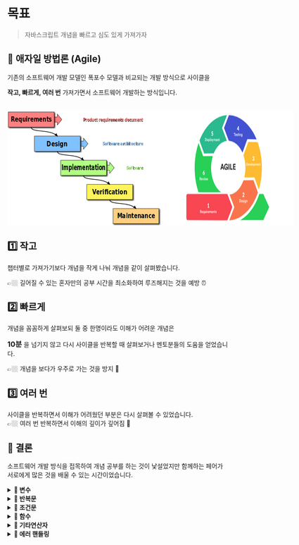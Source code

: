 # 목표
> 자바스크립트 개념을 빠르고 심도 있게 가져가자

## 🔄 애자일 방법론 (Agile)
기존의 소프트웨어 개발 모델인 폭포수 모델과 비교되는 개발 방식으로 사이클을 <br>

**작고, 빠르게, 여러 번** 가져가면서 소프트웨어 개발하는 방식입니다.

<br>

<div style="display: flex">
<img src="./assets/폭포수.png">
<img src="./assets/agile.png" width="500px">
</div>

## 1️⃣ 작고
챕터별로 가져가기보다 개념을 작게 나눠 개념을 같이 살펴봤습니다.<br>

👉🏼  길어질 수 있는 혼자만의 공부 시간을 최소화하여 루즈해지는 것을 예방 ⏰

## 2️⃣ 빠르게
개념을 꼼꼼하게 살펴보되 둘 중 한명이라도 이해가 어려운 개념은 <h3 style="display: inline">10분</h3> 을 넘기지 않고 다시 사이클을 반복할 때 살펴보거나 멘토분들의 도움을 얻었습니다.<br>

👉🏼 개념을 보다가 우주로 가는 것을 방지 🚀

## 3️⃣ 여러 번
사이클을 반복하면서 이해가 어려웠던 부분은 다시 살펴볼 수 있었습니다.<br>
👉🏼 여러 번 반복하면서 이해의 깊이가 깊어짐 🔁

## 🧐 결론
소프트웨어 개발 방식을 접목하여 개념 공부를 하는 것이 낯설었지만 함께하는 페어가 서로에게 많은 것을 배울 수 있는 시간이었습니다.

<details>
<summary> <strong>📍 변수</strong> </summary>

<br>

# 📍 변수
> <p>예측할 수 없는 것에 접근하기 위해서 사용하는 방법</p>

## 📌 `var` vs `let` vs `const`
변수| 스코프 | 재할당 | 재선언
----|--------|--------|---------
`var` | 함수와 전역   |   O    |   O
`let` | 지역   |   O    |   X
`const`|지역   |   X    |   X

<br>
    <details>
    <summary><h3 style="display: inline">스코프 (Scope)</h3>: 값과 표현식이 실행될 수 있는 범위</summary>

   ```jsx
    function a(){
      if(true){
        var x = 1;
      }
      console.log(x); // 1
    }

    console.log(x); // Error
   ```
   👉🏼 `var` 키워드는 함수(스코프) 내부에서 선언한 변수는 함수 블록 안에서 어디서나 접근이 가능 
   ```jsx
    function a(){
      if(true){
        let x = 1;
      }

      console.log(x); // Error
    }
   ```
  👉🏼 `let` 키워드는 선언된 스코프 내부에서<span style="color: #D03C45">만</span> 접근이 가능
  </details>

  <br>
  
  <details>
  <summary><h3 style="display: inline">재할당</h3></summary>

  ```jsx
    let a = 12;
    console.log(a);  // 12

    a = 14;
    console.log(a);  // 14
  ```
  👉🏼 `let` 키워드는 선언한 변수의 값을 다시 할당하는 것이 가능
  ```jsx
    const b = 14;
    b = 15; // Error
  ```
  👉🏼 `const` 키워드는 상수를 변수로 선언하기 때문에 재할당이 불가능 ❌
  </details>

  <br>

  <details>

  <summary><h3 style="display: inline">재선언</h3></summary>

  ```jsx
    let a = 12;
    console.log(a);  // 12

    let a = 14; // Error
  ```
  👉🏼 `let` 키워드는 재할당은 가능하지만 선언된 변수를 다시 선언하는 것은 불가능 ❌
  ```jsx
    var a = 12;
    console.log(a); // 12

    var a = 14;
    console.log(a); // 14
  ```
  👉🏼 `var` 키워드는 언제나 재할당이 가능
  </details>

## 📌 선언 vs 할당 (+초기화)

- <span style="color: #D03C45">선언</span>: 변할 수 있는 데이터를 만드는 과정 `var`
- <span style="color: #D03C45">할당</span>: 변할 수 있는 데이터를 만들고 값을 넣어주는 과정 `=`
- (+ <span style="color: pink">초기화</span>): 변할 수 있는 데이터를 넣을 공간을 만드는 과정 (처음 할당했을 때 발생)
  ```jsx
  var a;
  console.log(a); // undefined
  ```

  ```jsx
  let a;
  console.log(a); // undefined
  ```
  ```jsx
  const a;
  console.log(a) // Error

  const b = 'wow';
  console.log(b) // wow
  ```
  👉🏼 `var`와 `let`와 다르게 `const`는 자동으로 초기화해주지 않기 때문에 선언과 할당이 <span style="color: #D03C45">동시에</span> 이루어져야 초기화 작업 이루어진다.

## 📌 호이스팅(Hoisting)과 TDZ(Temporal Dead Zone)
<div style="display: flex; justify-content: space-evenly">
  <img src="../fullstack-bootcamp17-w01/w01/img/var.jpeg" width="280px">
  <img src="../fullstack-bootcamp17-w01/w01/img/let.jpeg" width="275px">
</div>

- <span style="color: #D03C45">호이스팅</span>: 다양한 선언문을 해당 범위의 최상단으로 올려지는 것처럼 보이는 현상
  ```jsx
  console.log(b); // undefined

  var b = 12;
  ```

- <span style="color: #D03C45">TDZ</span>(_Temporal Dead Zone_): 스코프 선언문 시작 지점부터 변수가 초기화되는 시점 사이에 변수를 참조할 수 없는 구간
  ```jsx
  // TDZ
  console.log(a); // Error
 
  let a = 12;
  ```
  👉🏼 `let` 키워드로 선언한 변수는 선언 단계와 초기화 단계가 분리되어 TDZ가 발생

## 🤔 왜 `var`키워드를 사용하는 것을 지양해야 할까요?
직접 코드를 작성하며 살펴보았습니다.. 👨🏻‍💻
```jsx
  var place = "vaco";

  if(){
    ....
  } else{
    ...
  }

  for(let i = 0; i < 10; i++){
    ...
  }

  var place = "home";

  function study(place){
    return `I wanna study in ${place}`;
  }

  study(place)
```
☠️ 재할당이 가능한 `var` 키워드는 복잡한 로직 속에서 실수로 같은 이름으로 변수를 재할당하게 되면 의도하고자 하는 결과값과 다르게 반환할 위험이 있다. ☠️

</details>

<details>
<summary> <strong>📍 반복문</strong> </summary>

<br>

# 📍 반복문
> `for`, `for...of`, `for...in`, `while` 와 같이 조건식을 평가하여 해당 코드 블록을 반복해서 실행하는 문을 이야기합니다.

## 📌 종류
### 1️⃣ for
- 구조
  ```jsx
    for(initialization; condition; final-expression){
      statement;
    }
  ```
- 동작 원리
  - initialization: 실행하는 최초 변수 값을 지정한다.
  - condition: 조건문이 <span style="color: #4B45D6;">truthy</span>인 경우, 계속 실행한다.
  - final-expression: 반복문이 반복을 멈출 때까지 증가할지 검사할지 결정합니다.

### 2️⃣ for...of vs for...in

- `for...of`
  - 구조
    ```jsx
      for(variable of iterable){
        statement
      }
    ```
    👉🏼 <span style="font-weight: bold">이터러블(_iterable_)</span>한 객체를 대상으로 각 개별 속성<span style="font-weight: bold">값(_value_)</span>을 순회합니다.

- `for...in`
  - 구조
    ```jsx
      for(variable in obj){
        statement
      }
    ```
    👉🏼 <span style="color: teal">객체</span>를 대상으로 각 개별의 <span style="color: teal">프로퍼티</span>를 순회합니다.


## 📌 이터러블 객체란 무엇일까요?
이터러블 객체는...
1. Array
2. String
3. TypedArray
4. Map
5. Set
6. NodeList
7. arguments 객체

      .<br>
      .<br>
      .<br>

위에 해당하는 데이터 형태를 제외한 유사 배열 객체은 배열의 성격을 띄기 때문에 이터러블 객체인가요?

>🔎 **유사 배열 객체**<br>
>순서(_index_)와 길이(_length_)가 있는 배열의 형태를 띈 객체

이터러블 객체가 대상인 `for...of` 구문을 사용해서 확인해보겠습니다.

- 직접 만든 유사배열객체
  ```jsx
  const arrayLike = {
      0: "Study",
      1: "Hard",
      length: 2
  }

  for(let str of arrayLike) {} // Error arrayLike is not iterable
  ```
  👉🏼 순서와 길이가 있지만 직접 만든 유사배열객체는 `for...of` 문을 통해 순회할 수 없었습니다.

- HTML 태그에서 사용하는 노드들의 집합 컬렉션
  ```html
    <ul>
      <li>바</li>
      <li>닐</li>
      <li>라</li>
      <li>코</li>
      <li>딩</li>
    </ul>
    <script>
      const lists = document.querySelectorAll('li')
      console.log(lists) // NodeList(4) {0: li.text, 1: li.text, 2: li.text, 3: li.text, 4: li.text}

      for(let str of lists){
        console.log(str.innerText) // '바' '닐' '라' '코' '딩'
      }
    </script>
  ```
  👉🏼 앞선 예시로 유사배열객체는 모두 이터러블 객체가 아닌 줄 알았지만 위 사례를 보고 우리는 더욱 혼란에 빠졌습니다. 🤔

## 📌 유사배열객체는 이터러블 객체인가요! 아닌가요!
MDN, 모던 자바스크립트, 딥다이브 기타 모든 자료들을 살펴본 결과, <br>
이터러블 객체임을 판단하기 위해서는 `Symbol.iterator`를 반드시 구현하고 있어야 한다고 결론을 지을 수 있었습니다.<br>
### 즉, 유사배열객체에 `Symbol.iterator`이 구현되어 있다면 iterable 객체이고 아니면 iterable 객체가 아니였습니다.

## 📌 유사배열 객체를 이터러블 객체처럼 사용하고 싶다면?
### `Array.from()`<br>
  ES6에 도입된 문법으로 유사 배열 객체에서 얕게 복사된 새로운 `Array`(_iterable_) 인스턴스를 생성
  ```jsx
    const arrayLike = {
      0: "Study",
      1: "Hard",
      length: 2
    }

    Array.from(arrayLike) // ["Study", "Hard"]
  ```

</details>




<details>
<summary> <strong>📍 조건문</strong> </summary>
<br>


# 📍 조건문
## 📌 조건문의 종류
### 1️⃣ `if... else...`
- 구조
  ```jsx
    if(condition){
      statement1;
    } else {
      statement2;
    }
  ```
- 동작원리
  * condition : **truthy** 나 **falsy** 로 평가되는 표현식이 들어옵니다
  * statement1 : condition 이 **truthy** 로 평가 될 경우 실행되는 구문
  * statement2 : condition 이 **falsy** 로 평가 될 경우 실행되는 구문


### 2️⃣ 삼항연산자(_Ternary operator_)
  - 구조
      ```jsx
      condition ? statement1 : statement2;
      ```
  - 동작원리
    * condition : **truthy** 나 **falsy** 로 평가되는 표현식이 들어옵니다
    * statement1 : condition 이 **truthy** 로 평가 될 경우 실행되는 구문
    * statement2 : condition 이 **falsy** 로 평가 될 경우 실행되는 구문

### 3️⃣ switch
  - 구조
    ```jsx
      switch(expression){
        case choice1:
          statement1;
          break;
        case choice2:
          statement2;
          break;
        default:
          statement3;
      }
    ```
  - 동작원리
    - expression: 구문이 실행되도록 기준이 되는 표현식 또는 **값**
    - statement1: 표현식의 값과 choice1이 일치할 때 실행되는 구문
    - statement2: 표현식의 값과 choice2이 일치할 때 실행되는 구문
    - default: 표현식이 case에 해당하는 값이 없을 경우 default에 있는 statement3가 실행됩니다.

  - __Fall Through__

    `break` 문이 없을 때, `switch` 문을 탈출하지 않고 구문이 끝날 때까지 모든 `case` 문과 `default` 문을 실행하는 과정입니다.

      ```jsx
        const month = 4;
        let days = 0;

        switch(month){
          case 1: case 3: case 5: case 7: case 8: case 10: case 12:
            days = 31;
            break;
           case 4: case 6: case 9: case 11:
            days = 30;
            break;
          case 2:
            days = 29;
            break;
          default:
            console.log('Invalid month');
        }

        console.log(days) // 30
      ```
      👉🏼 위 예시처럼 의도적으로 사용할 수도 있지만
      ```jsx
      let answer = 2;

      switch(answer){
        case 1:
          console.log('오답');
        case 2:
          console.log('정답');
        case 3:
          console.log('오답');
        default:
          console.log('미표기');
      }

      // 정답, 오답, 미표기
      ```
      👉🏼 의도하지 않은 fall through는 원하지 않는 결과값을 도출할 수 있습니다.

## 🤔 언제 어떤 조건문을 쓰는 것이 좋을까요?
   > **1)** 조건으로 값으로 결정해야 하는 경우,<br>
   `if...else`와 `삼항연산자`를 비교할 수 있는데 표현식에 해당하는 **삼항연산자**가 값을 할당할 수 있기 때문에 더욱 좋습니다. 

  ```jsx
    function whoAreU(person){
      if(person.age <= 18){
        return '미성년자';
      } else if(person.age > 60){
        return '노인';
      } else {
        return '청년';
      }
    }

    const ken = {
      job: 'captain',
      age: 19
    }

    whoAreU(ken) // 청년
  ```
  👉🏼 미성년자, 청년, 노인인지 판별하는 조건식은 3개의 `if...else` 문을 사용한 위 코드를

  ```jsx
    function whoAreU(person){
      const personAge = person.age <= 18 ? '미성년자' : person.age > 60 ? '노인' : '청년';
      console.log(personAge)  // 인수로 받은 객체의 age로 판단한 '미성년자', '청년', '노인' 값 중 하나
    }

    const ken = {
      job: 'captain',
      age: 19
    }

    whoAreU(ken); // 청년
  ```
  👉🏼 하나의 `삼항연산자` 표현식으로 구현할 수 있고 표현식의 값을 변수에 **할당**할 수도 있다.


  > **2)** 만약 평가하는 대상이 불리언 값이 아닌 **명확한 값**으로 **다양하게** 평가하는 경우,<br> 
  다른 조건문보다 `switch`문을 사용하는 것이 더욱 좋습니다.

  ```jsx
    let inEnglish = ""

    function translate(weather){
      switch(weather){
        case '봄':
          inEnglish = 'spring';
          break;
        case '여름':
          inEnglish = 'spring';
          break;
        case '가을':
          inEnglish = 'spring';
          break;
        case '겨울':
          inEnglish = 'spring';
          break;
        default:
          inEnglish = '';
      }
      return inEnglish;
    }

    translate('봄'); // 'spring'
  ```
<details>
<summary>if...else... 예시</summary>

  ```jsx
    let inEnglish = ""

    function translate(weather){
      if(weather === '봄'){
        inEnglish = 'spring';
      } else if(weather === '여름'){
        inEnglish = 'summer';
      } else if(weather === '가을'){
        inEnglish = 'autumn';
      } else if(weather === '겨울'){
        inEnglish = 'winter';
      } else {
        inEnglish = "";
      }
      return inEnglish;
    }

    translate('봄');
  ```
  </details>

  👉🏼 `if...else...` 문으로 구현하는 것보다는 case를 직관적으로 살펴볼 수 있어서 더 좋다고 생각합니다. (~~그렇다고 해주세요 제발~~)

</details>

<details>
<summary> <strong>📍 함수</strong> </summary>

<br>

# 📍 함수 

## 📌 함수 선언식 vs 함수 표현식
### 1️⃣ 구조
- <span style="color: #4B45D6">함수 선언식</span>
  ```jsx
    function whereAmI(){
      return 'vaco';
    }

    whereAmI() // 'vaco'
  ```



- <span style="color: #D03C45">함수 표현식<span>
  ```jsx
  const whereAmI = function(){
    return 'vaco';
  }

  whereAmI() // 'vaco'
  ```

### 2️⃣ 동작원리
- <span style="color: #4B45D6">함수 선언식</span>

  <img src='../fullstack-bootcamp17-w01/w01/img/function.webp' width= 50%>

  👉🏼 함수 선언식은 선언 하자마자 선언 및 초기화와 할당이 **동시에** 이루어 진다.

- <span style="color: #D03C45">함수 표현식</span>

  <img src="../fullstack-bootcamp17-w01/w01/img/function할당.png" width= 50%>

  👉🏼 함수 표현식은 함수 변수에 할당 되는 것이므로 함수의 선언 및 초기화는 **변수**의 방식을 따릅니다.

## 📌 화살표 함수(_arrow function_)
ECMAScript 6에서 도입된 문법으로 `function` 키워드 대신에 화살표를 사용해서 조금 더 **간략해진** 방법입니다.
### 1️⃣ 구조
  ```jsx
  const whereAmI = () =>{
    return 'vaco';
  }
  ```
### 2️⃣ 과연 구조만 간략해졌을까요???
화살표 함수에서는 구조 뿐만 아니라 **내부 동작**도 간략화 되었습니다.

1. 화살표 함수는 인스턴스를 생성할 수 없는 non-constructor 다.

2. 중복된 매개변수 이름을 선언 할 수 없다.

3. 화살표 함수는 함수 자체에 `this`,`arguments`,`super`,`new.target` 바인딩을 갖지 않습니다.

### 3️⃣ 우리는 우주로 가지 않기 위해 우선 this 바인딩에 집중하기로 했습니다. 🚀
- 정의
  * `this` : 자신이 속한 <span style="font-weight: bold">객체</span>를 <span style="font-weight: bold">가리키는</span> 식별자 입니다.

  * `binding` : 식별자와 값을 연결하는 과정 입니다.

- 예시
    ```jsx
      let obj = {
        place: 'vaco',
        whereAmI(){
          return this.place; 
        }
      }

      obj.whereAmI() // 'vaco'
    ```
  👉🏼  `whereAmI()` 함수 안에 `this` 는 함수 자신이 속한 객체 (`obj`) 를 가리킵니다.

### 4️⃣ 그렇다면 `this` 는 무조건 자신이 속한 객체만을 가리키나요???
`this` 바인딩은 함수 호출 방식에 따라 `this` 가 가리키는 객체를 동적으로 결정 할 수 있습니다.
1. 일반함수 호출
    ```jsx
    function whereAmI(){
      console.log(`this is ${this}`); //'this is [object global]
    }
    ```
   👉🏼 일반 함수로 호출 할 경우 기본적으로 `this`는 window 인 전역객체를 가리킵니다.

2. 메서드 호출

    👉🏼 위 예시와 같이 그 메소드를 호출 한 객체`obj` 를 가리킵니다

3. 생성자 함수 호출
    ```jsx
    function Vaco(who){
      this.who = 'friends';
    }

    const suBo = new Vaco('subo')

    console.log(suBo.who) // 'friends'
    ```
    👉🏼 생성자 함수가 생성할 객체(`suBo`)(instance)를 가리킨다.

4. `apply()` `call()`
    ```jsx
    function whereAmI(a,b){
      this.place = a + b;
    }

    let obj = {
      place:'home'
    };

    console.log(obj); // { place:'home'}

    whereAmI.apply(obj,['va','co']);

    console.log(obj); // { place:'vaco'}

    whereAmI.call(obj,'ho','me');
    
    console.log(obj); // { place:'home'}
    ```
    👉🏼 `apply()` `call()`은 함수에서 this가 첫번째 인수인 객체를 가리키도록 동작합니다.


### 5️⃣ 그래서? (결론)
위에서 살펴본 this 바인딩이 화살표 함수는 없다는 의미는 결국... <h3 style="color: teal;"> 화살표 함수는 this를 동적으로 결정할 수 없다는 의미입니다. </h3>


</details>

<details>
<summary> <strong>📍 기타연산자</strong> </summary>

<br>

# 📍 기타 연산자
> 자바스크립트에서는 기존의 구문을 보다 효율적으로 작성하기 위해 새로운 문법들이 출시되었습니다.<br>


## 📌 Spread operator (`…`)
이터러블한 객체의 원소를 (잼 펴바르듯이) **나열**할 수 있는 ES6에서 새롭게 소개된 기능

<img src="../fullstack-bootcamp17-w01/w01/img/1000_F_161739690_0UcWlASmWSO96eZBHHOcdYszlsfrAjR0.jpg" width="400px">



### 1️⃣ 동작원리 
  이터러블한 객체를 다수의 인수 목록으로 **확장**합니다.
  - 사용 예시
  
      - 문자열
        ```jsx
          let str = "vaco";
          console.log([...str]); // ['v', 'a', 'c', 'o']
        ```
        👉🏼 하나의 문자열을 배열안에 요소들로 확장할 수 있습니다.

    - 최댓값 구하기

        ```jsx
          let arr = [12, 30 ,43, 20];
          console.log(Math.max(...arr)); // 43
        ```
        👉🏼 내장객체 `Math.max()` 메서드는 인수를 숫자 형태로 받습니다.

    - 배열 합치기
        ```jsx
          let arr = [1, 2, 3];
          let arr2 = [4, 5, 6];
          let merged = [...arr, ...arr2]; 
          console.log(merged); // [1, 2, 3, 4, 5, 6]
        ```
        👉🏼 배열의 요소들을 합칠 때 사용할 수 있습니다.



  ### 2️⃣ 똑같이 생긴 Rest Parameter !(`...`)
  <span style="color: grey">**Spread operator**는 이터러블한 객체를 다수의 인수 목록으로 **확장**합니다..</span><br>
  > 
  > 🔎 **Rest parameter**<br>
  >  여러가지 매개변수들을 하나의 **배열**로 **압축**합니다.

  ```jsx
    function makeArr(...str){
      return str;
    }

    makeArr('v', 'a', 'c', 'o'); // ['v', 'a', 'c', 'o']
  ```
  👉🏼 Spread operator는 **확장** Rest parameter는 **압축**이라는 키워드를 기억해주세요!


## 📌 Nullish **coalescing** operator (`??`)
여러 피연산자 중 그 값이 **할당**된 변수의 값을 찾을 수 있는 연산자

### 1️⃣ 동작 원리
왼쪽 표현식이 null 혹은 undefined인 경우, 오른쪽 표현식의 결과를 반환합니다. <br>
왼쪽 표현식이 null 혹은 undefined가 아닌 경우, 오른쪽 표현식은 **평가하지 않고** 왼쪽 표현식의 결과를 반환합니다.

  - 로딩 중인 데이터를 받아올 때 (데이터를 받아오는 시간이 3초)

    ```jsx
    let data;

    console.log(data); // undefined 

    // 로딩중
    console.log(data ?? '로딩중'); // '로딩중'
    ```
    👉🏼 `data`의 값을 불러올 때까지 '로딩중'을 문구로 사용자에게 알려줄 수 있습니다.

### 2️⃣ `??` vs `||` 둘 중 어떤 것을 사용하는 것이 좋을까요?
  
  1. `||`는 <br> 
  왼쪽 표현식이 <span style="color:#D03C45">falsy</span>인 경우, 오른쪽 표현식의 결과를 반환합니다.<br>
  왼쪽 표현식이 <span style="color:#4B45D6">truthy</span> 인 경우, 오른쪽 표현식은 **평가하지 않고** 왼쪽 표현식의 결과를 반환합니다. <br>

  2. `??` 는 <br>
  왼쪽 표현식이 null 혹은 undefined인 경우, 오른쪽 표현식의 결과를 반환합니다.<br>
  왼쪽 표현식이 null 혹은 undefined가 아닌 경우, 오른쪽 표현식은 **평가하지 않고** 왼쪽 표현식의 결과를 반환합니다.
  <br>
  - 관련 예시

    - `falsy` 값을 제공하고 싶을 때

      ```jsx
          let height = 0;
          console.log(height || 100); // 100
          console.log(height ?? 100); // 0
      ```
      👉🏼 위 예시같이 몸무게가 0(falsy)인 값도 반환하고 싶다면 `??` 연산자를 사용하는 것이 좋습니다.

    - `undefined` 혹은 `null` 값
      ```jsx
        function A(){
        	return undefined;
        }

        function B(){
    	    return false;
        }

        function C(){
    	    return "foo"
        }

        console.log(A() ?? C()); // "foo"
        console.log(B() ?? C()); // false
      ```
      👉🏼 `??` 연산자는 truthy, falsy가 중요한 것이 아니라  **값을 할당**했는지 여부가 더욱 중요합니다.



## 📌 Optional Chaining (`?.`)
프로퍼티가 없는 중첩 객체를 에러 없이 안전하게 접근할 수 있는 연산자

###  1️⃣ 동작 원리
  앞 쪽의 연산자의 값이 `undefined` 이나 `null` 이면 평가를 멈추고 `undefined`를 반환한다.

  ```jsx
      let user = {
	      name: 'lee',
	      age: 20
      };

      console.log(user.age); // 20
      console.log(user.dog); // Error
      console.log(user?.dog); // undefined
  ```
  👉🏼 `user`라는 객체에 없는 프로퍼티 dog을 옵셔널 체이닝 `?.`을 사용하여 Error가 아닌 `undefined`를 반환합니다.

### 2️⃣ 언제 사용하면 좋을까요?
  - 점심 메뉴 취합하기
    ```jsx
      let groupA = {
        number: 1,
        lunch: { menu: "hamburger" }
      }
      let groupB = {
        number: 2,
      }
      let groupC = {
        number: 3,
        lunch: { menu: "sushi" }
      }
      let groups = [groupA, groupB, groupC]

      // 1번 반복문
      for(let i of groups){
        console.log(i.lunch.menu) // typeError groupB의 lunch.menu가 없다.
      }

      // 2번 반복문
      for(let i of groups){
        console.log(i.lunch?.menu)
      }
    ```
    👉🏼 1번 반복문: 점심메뉴를 입력하지 않은 `groupB` 때문에 에러가 발생해서 `groupC`의 메뉴를 불러올 수 없다. <br>
    👉🏼 2번 반복문: 옵셔널체이닝을 활용하여 `lunch`에 `menu` 값을 입력하지 않은 `groupB`의 `menu`는 `undefined`로 반환하고 이어서 `groupC`의 메뉴를 불러올 수 있었다.


</details>

<details>
<summary> <strong>📍 에러 핸들링</strong> </summary>

<br>

# 📍 에러 핸들링
> 자바스크립트 코드에서 에러 처리를 구현하는 방법은 크게 두 가지가 있습니다.
- if문, 단축 평가, 옵셔널 체이닝: 예외 적인 상황을 해당 연산자를 통해 확인해서 처리하는 방법
- `try...catch...finally`: 에러 처리 코드를 **미리 등록**하고 에러가 발생하면 에러 처리 코드로 점프하는 방법


## 📌 `try...catch...finally`
- 구조
  ```jsx
  try {
    // 코드...
  } catch(err) {
    // 에러 핸들링
  } finally {
    // 코드
  }
  ```
  1. `try{...}` 코드가 실행
    -  에러가 없다면 `try` 문의 값이 실행되고 `catch` 블록은 건너뛴다.
    -  에러가 있다면 `try` 코드 실행이 중단되고 `catch(err)` 블록으로 제어 흐름이 넘어간다.
  2. `finally{...}` 코드가 실행 (에러가 발생하더라도)
  - finally에 제어 구문이 있다면 `finally`문의 값을 반환
  - finally에 제어 구문이 없다면 `try`문 / (에러가 있다면) `catch`문의 값을 먼저 반환하고 이 후에 `finally` 문의 값을 반환한다.
- 예시:
    ```jsx
    try{
      console.log('try문 실행');
      error === error;
    } catch(e){
      console.log('error문 실행');
    } finally{
      console.log('finally문 실행');
    }

    // try문 실행
    // error문 실행
    // finally문 실행
    ```
    1️⃣ `try`문<br>
    `console.log('try문 실행)` 출력<br>
    `error === error` : 에러가 있기 때문에 `catch` 블록으로 이동<br>

    2️⃣ `catch`문<br>
    `console.log('error문 실행)` 출력<br>

    3️⃣ `finally`문<br>
    `console.log('finally문 실행')` 출력


## 📌 `throw`
`try` 문에서 문법적으로 틀리지 않지만 특이한 경우를 catch문으로 이동하기 위해 에러를 발생
- 구조
  ```jsx
  try {
    // 코드...
    throw new Error('catch 문으로 이동')
  } catch(err) {
    // 에러 핸들링
    console.log(err)
  } finally {
    // 코드
  }

  // Error: 'catch 문으로 이동'
  ```
  👉🏼 `try` 문에서 Error 객체를 생성하여 catch 문의 에러 변수에 던진다.

## 📌 `Error` 객체
`throw`문 에서에러를 발생할 때 생성자 함수를 사용하여 에러를 객체로 생성하고 에러에 대한 정보를 제공할 수 있다.

생성자함수| 인스턴스 |
----|--------|
`Error` | 일반적 에러 |
`SyntaxError` | 문법에 맞지 않는 문을 해석할 때 |
`ReferenceError`| 참조할 수 없는 식별자를 참조했을 때 |
`TypeError`| 피연산자 또는 인수의 데이터 타입이 유효하지 않을 때 |
`RangeError`| 숫자값의 허용 범위를 벗어났을 때 |
`URIError`| encodeURI 또는 decodeURI 함수에 부적절한 인수를 전달했을 때 |
`EvalError`| eval 함수에서 발생하는 에러 |


</details>
